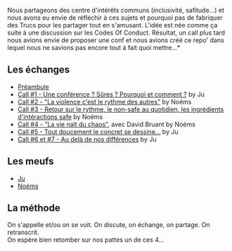 Nous partageons des centre d'intérêts communs (inclusivité, safitude…) et nous avons eu envie de réfléchir à ces sujets et pourquoi pas de fabriquer des Trucs pour les partager tout en s'amusant. L'idée est née comme ça suite à une discussion sur les Codes Of Conduct. Résultat, un call plus tard nous avions envie de proposer une conf et nous avions créé ce repo' dans lequel nous ne savions pas encore tout à fait quoi mettre…*

## Les échanges
- [Préambule](https://github.com/Julia-barbelane/des-conf-entre-meufs/blob/master/pr%C3%A9ambule.md)
- [Call #1 - Une conférence ? Sûres ? Pourquoi et comment ?](https://github.com/Julia-barbelane/des-conf-entre-meufs/blob/master/call%231.md) by Ju 
- [Call #2 - "La violence c'est le rythme des autres"](https://github.com/Julia-barbelane/des-conf-entre-meufs/blob/master/call%232.md) by Noéms
- [Call #3 - Retour sur le rythme, le non-safe au quotidien, les ingrédients d'intéractions safe](https://github.com/Julia-barbelane/des-conf-entre-meufs/blob/master/call%233.md) by Noéms 
- [Call #4 - "La vie naît du chaos"](https://github.com/Julia-barbelane/des-conf-entre-meufs/blob/master/call%234.md), avec David Bruant by Noéms 
- [Call #5 - Tout doucement le concret se dessine...](https://github.com/Julia-barbelane/des-conf-entre-meufs/blob/master/call%235.md) by Ju 
- [Call #6 et #7 - Au delà de nos différences](https://github.com/Julia-barbelane/des-conf-entre-meufs/blob/master/call%236%20et%20%237.md) by Ju

## Les meufs
- [Ju](https://github.com/Julia-barbelane)   
- [Noéms](https://github.com/noeems)

## La méthode
On s'appelle et/ou on se voit. On discute, on échange, on partage. On retranscrit.   
On espère bien retomber sur nos pattes un de ces 4...



